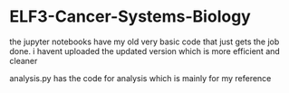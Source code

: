 # ELF3-Cancer-Systems-Biology

the jupyter notebooks have my old very basic code that just gets the job done. i havent uploaded the updated version which is more efficient and cleaner

analysis.py has the code for analysis which is mainly for my reference
